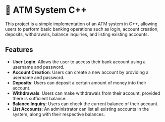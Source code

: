 # 🏧 ATM System C++

This project is a simple implementation of an ATM system in C++, allowing users to perform basic banking operations such as login, account creation, deposits, withdrawals, balance inquiries, and listing existing accounts.

## Features

- **User Login**: Allows the user to access their bank account using a username and password.
- **Account Creation**: Users can create a new account by providing a username and password.
- **Deposits**: Users can deposit a certain amount of money into their account.
- **Withdrawals**: Users can make withdrawals from their account, provided there is sufficient balance.
- **Balance Inquiry**: Users can check the current balance of their account.
- **List Accounts**: An administrator can list all existing accounts in the system, along with their respective balances.
